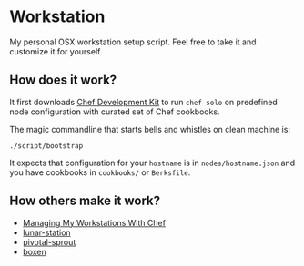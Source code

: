 Workstation
===========

My personal OSX workstation setup script. Feel free to take it and customize it for yourself.

## How does it work?

It first downloads [Chef Development Kit](http://downloads.getchef.com/chef-dk/) to run `chef-solo` on predefined node configuration with curated set of Chef cookbooks.

The magic commandline that starts bells and whistles on clean machine is:
```
./script/bootstrap
```

It expects that configuration for your `hostname` is in `nodes/hostname.json` and you have cookbooks in `cookbooks/` or `Berksfile`.

## How others make it work?

* [Managing My Workstations With Chef](http://jtimberman.housepub.org/blog/2011/04/03/managing-my-workstations-with-chef/)
* [lunar-station](https://github.com/LunarLogicPolska/lunar-station)
* [pivotal-sprout](https://github.com/pivotal-sprout/)
* [boxen](https://boxen.github.com/)

